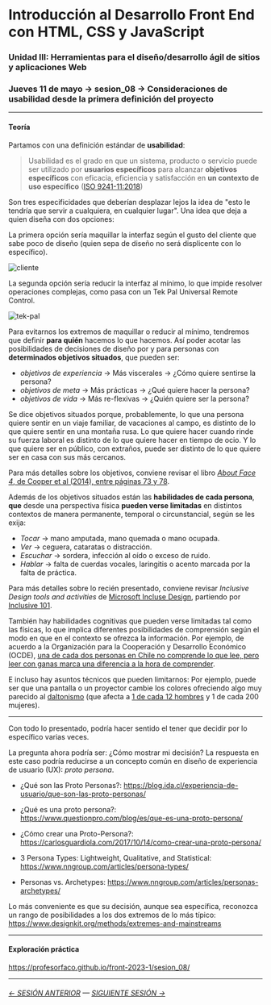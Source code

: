 # Introducción al Desarrollo Front End con HTML, CSS y JavaScript

### Unidad III: Herramientas para el diseño/desarrollo ágil de sitios y aplicaciones Web

### Jueves 11 de mayo → sesion_08 → Consideraciones de usabilidad desde la primera definición del proyecto

- - - - - -

#### Teoría

Partamos con una definición estándar de **usabilidad**: 

> Usabilidad es el grado en que un sistema, producto o servicio puede ser utilizado por **usuarios específicos** para alcanzar **objetivos específicos** con eficacia, eficiencia y satisfacción en **un contexto de uso específico** ([ISO 9241-11:2018](https://www.iso.org/obp/ui/#iso:std:iso:9241:-11:ed-2:v1:en))

Son tres especificidades que deberían desplazar lejos la idea de "esto le tendría que servir a cualquiera, en cualquier lugar". Una idea que deja a quien diseña con dos opciones: 

La primera opción sería maquillar la interfaz según el gusto del cliente que sabe poco de diseño (quien sepa de diseño no será displicente con lo específico).

![cliente](https://user-images.githubusercontent.com/7999767/170147539-fbecfc9a-1fca-494e-9713-addbb62c5bf3.png) 

La segunda opción sería reducir la interfaz al mínimo, lo que impide resolver operaciones complejas, como pasa con un Tek Pal Universal Remote Control. 

![tek-pal](https://user-images.githubusercontent.com/7999767/170147515-5a16f5e2-a6bd-4bc8-8f34-d7bcfc20e529.jpg)

Para evitarnos los extremos de maquillar o reducir al mínimo, tendremos que definir **para quién** hacemos lo que hacemos. Así poder acotar las posibilidades de decisiones de diseño por y para personas con **determinados objetivos situados**, que pueden ser: 

- *objetivos de experiencia* → Más viscerales → ¿Cómo quiere sentirse la persona? 
- *objetivos de meta* → Más prácticas → ¿Qué quiere hacer la persona?
- *objetivos de vida* → Más re-flexivas → ¿Quién quiere ser la persona?

Se dice objetivos situados porque, probablemente, lo que una persona quiere sentir en un viaje familiar, de vacaciones al campo, es distinto de lo que quiere sentir en una montaña rusa. Lo que quiere hacer cuando rinde su fuerza laboral es distinto de lo que quiere hacer en tiempo de ocio. Y lo que quiere ser en público, con extraños, puede ser distinto de lo que quiere ser en casa con sus más cercanos.

Para más detalles sobre los objetivos, conviene revisar el libro [*About Face 4*, de Cooper et al (2014), entre páginas 73 y 78](https://drive.google.com/file/d/1kdMMd3UZwe8IbcZIPzqmtQiCoCCwPWHw/view?usp=share_link).

Además de los objetivos situados están las **habilidades de cada persona**, **que** desde una perspectiva física **pueden verse limitadas** en distintos contextos de manera permanente, temporal o circunstancial, según se les exija: 

- *Tocar* → mano amputada, mano quemada o mano ocupada. 
- *Ver* → ceguera, cataratas o distracción.
- *Escuchar* → sordera, infección al oído o exceso de ruido. 
- *Hablar* → falta de cuerdas vocales, laringitis o acento marcada por la falta de práctica. 

Para más detalles sobre lo recién presentado, conviene revisar *Inclusive Design tools and activities* de [Microsoft Incluse Design](https://inclusive.microsoft.design/), partiendo por [Inclusive 101](https://inclusive.microsoft.design/tools-and-activities/Inclusive101Guidebook.pdf).

También hay habilidades cognitivas que pueden verse limitadas tal como las físicas, lo que implica diferentes posibilidades de comprensión según el modo en que en el contexto se ofrezca la información. Por ejemplo, de acuerdo a la Organización para la Cooperación y Desarrollo Económico (OCDE), [una de cada dos personas en Chile no comprende lo que lee, pero leer con ganas marca una diferencia a la hora de comprender](https://uchile.cl/noticias/204610/estudios-u-de-chile-identifican-dificultades-en-comprension-lectora).

E incluso hay asuntos técnicos que pueden limitarnos: Por ejemplo, puede ser que una pantalla o un proyector cambie los colores ofreciendo algo muy parecido al [daltonismo](https://chrome.google.com/webstore/detail/colorblind-dalton-for-goo/afcafnelafcgjinkaeohkalmfececool) (que afecta a [1 de cada 12 hombres](https://www.instagram.com/p/CdyxdJws4uu/) y 1 de cada 200 mujeres).

- - - - - - - 

Con todo lo presentado, podría hacer sentido el tener que decidir por lo específico varias veces. 

La pregunta ahora podría ser: ¿Cómo mostrar mi decisión? La respuesta en este caso podría reducirse a un concepto común en diseño de experiencia de usuario (UX): *proto persona*.

- ¿Qué son las Proto Personas?: https://blog.ida.cl/experiencia-de-usuario/que-son-las-proto-personas/

- ¿Qué es una proto persona?: https://www.questionpro.com/blog/es/que-es-una-proto-persona/

- ¿Cómo crear una Proto-Persona?: https://carlosguardiola.com/2017/10/14/como-crear-una-proto-persona/

- 3 Persona Types: Lightweight, Qualitative, and Statistical: https://www.nngroup.com/articles/persona-types/

- Personas vs. Archetypes: https://www.nngroup.com/articles/personas-archetypes/

Lo más conveniente es que su decisión, aunque sea específica, reconozca un rango de posibilidades a los dos extremos de lo más típico: https://www.designkit.org/methods/extremes-and-mainstreams

- - - - - - - 

#### Exploración práctica

https://profesorfaco.github.io/front-2023-1/sesion_08/

- - - - - - - 


###### [← SESIÓN ANTERIOR](https://github.com/profesorfaco/front-2023-1/tree/main/sesion_07) — [SIGUIENTE SESIÓN →](https://github.com/profesorfaco/front-2023-1/tree/main/sesion_09)
